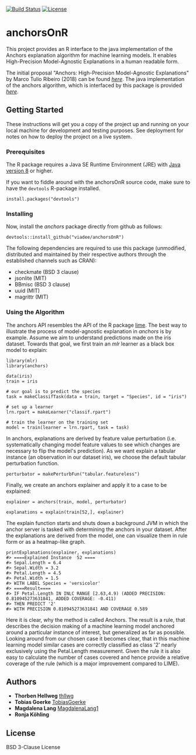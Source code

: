 [![Build Status](https://travis-ci.org/viadee/anchorsOnR.svg?branch=master)](https://travis-ci.org/viadee/anchorsOnR)
[![License](https://img.shields.io/badge/License-BSD%203--Clause-blue.svg)](https://opensource.org/licenses/BSD-3-Clause)

# anchorsOnR 

This project provides an R interface to the java implementation of the Anchors explanation algorithm for machine learning models. It enables High-Precision Model-Agnostic Explanations in a human readable form. 

The initial proposal "Anchors: High-Precision Model-Agnostic Explanations" by Marco Tulio Ribeiro (2018) can be found
[*here*](https://homes.cs.washington.edu/~marcotcr/aaai18.pdf). The java implementation of the anchors algorithm, which is interfaced by this package is provided [*here*](https://github.com/viadee/javaAnchorExplainer).

## Getting Started

These instructions will get you a copy of the project up and running on your local machine for development and testing purposes. See deployment for notes on how to deploy the project on a live system.

### Prerequisites

The R package requires a Java SE Runtime Environment (JRE) with [Java version 8](https://www.oracle.com/technetwork/java/javase/downloads/jre8-downloads-2133155.html) or higher.

If you want to fiddle around with the anchorsOnR source code, make sure to have the `devtools` R-package installed.

```{r}
install.packages("devtools")
```

### Installing

Now, install the *anchors* package directly from github as follows:
```{r}
devtools::install_github("viadee/anchorsOnR")
```
The following dependencies are required to use this package (unmodified, distributed and maintained by their respective authors through the established channels such as CRAN): 
* checkmate (BSD 3 clause)
* jsonlite (MIT)
* BBmisc (BSD 3 clause)
* uuid (MIT)
* magrittr (MIT)

### Using the Algorithm
The anchors API resembles the API of the R package [lime](https://github.com/thomasp85/lime).
The best way to illustrate the process of model-agnostic explanation in *anchors* is by example. Assume we aim to understand predictions made on the iris dataset. Towards that goal, we first train an *mlr* learner as a black box model to explain:

```{r}
library(mlr)
library(anchors)

data(iris)
train = iris

# our goal is to predict the species
task = makeClassifTask(data = train, target = "Species", id = "iris")

# set up a learner
lrn.rpart = makeLearner("classif.rpart")

# train the learner on the training set
model = train(learner = lrn.rpart, task = task)
```
In anchors, explanations are derived by feature value perturbation (i.e. systematically changing model feature values to see which changes are necessary to flip the model's prediction). 
As we want explain a tabular instance (an observation in our dataset iris), we choose the default tabular perturbation function.

```{r}
perturbator = makePerturbFun("tabular.featureless")
```
Finally, we create an anchors explainer and apply it to a case to be explained:
```{r}
explainer = anchors(train, model, perturbator)

explanations = explain(train[52,], explainer)
```
The explain function starts and shuts down a background JVM in which the anchor server is tasked with determining the anchors in your dataset.
After the explanations are derived from the model, one can visualize them in rule form or as a heatmap-like graph.
```{r}
printExplanations(explainer, explanations)
#> ====Explained Instance  52 ====
#> Sepal.Length = 6.4
#> Sepal.Width = 3.2
#> Petal.Length = 4.5
#> Petal.Width = 1.5
#> WITH LABEL Species = 'versicolor'
#> ====Result====
#> IF Petal.Length IN INLC RANGE [2.63,4.9) (ADDED PRECISION: 0.810945273631841, ADDED COVERAGE: -0.411)
#> THEN PREDICT '2'
#> WITH PRECISION 0.810945273631841 AND COVERAGE 0.589
```
Here it is clear, why the method is called Anchors. The result is a rule, that describes the decision making of a machine learning model anchored around a particular instance of interest, but generalized as far as possible. Looking around from our chosen case it becomes clear, that in this machine learning model similar cases are correctly classified as class '2' nearly exclusively using the Petal.Length measurement. Given the rule it is also easy to calculate the number of cases covered and hence provide a relative coverage of the rule (which is a major improvement compared to LIME).

## Authors

* **Thorben Hellweg** [thllwg](https://github.com/thllwg)
* **Tobias Goerke** [TobiasGoerke](https://github.com/TobiasGoerke)
* **Magdalena Lang** [MagdalenaLang1](https://github.com/MagdalenaLang1)
* **Ronja Köhling**

## License

BSD 3-Clause License

